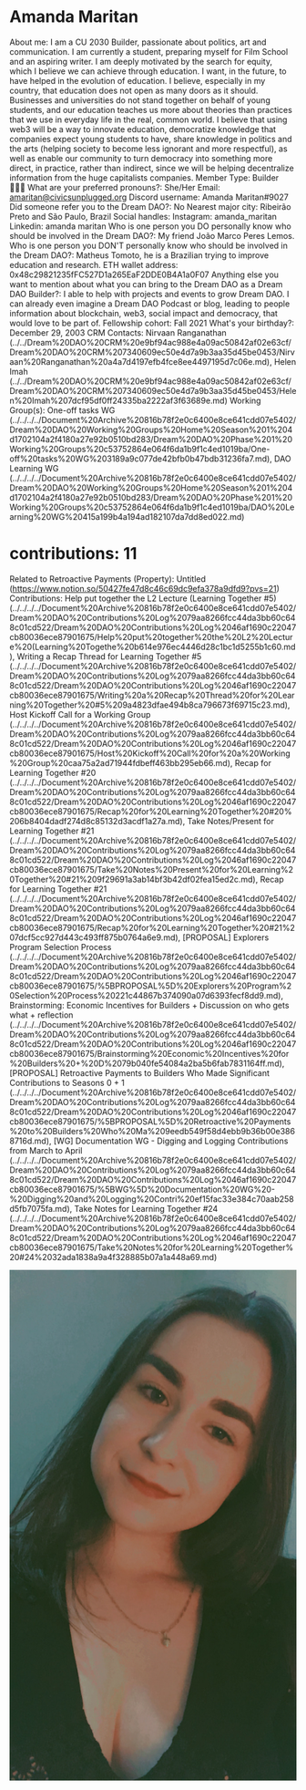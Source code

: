# Amanda Maritan

About me: I am a CU 2030 Builder, passionate about politics, art and communication. I am currently a student, preparing myself for Film School and an aspiring writer. I am deeply motivated by the search for equity, which I believe we can achieve through education. I want, in the future, to have helped in the evolution of education. I believe, especially in my country, that education does not open as many doors as it should. Businesses and universities do not stand together on behalf of young students, and our education teaches us more about theories than practices that we use in everyday life in the real, common world. I believe that using web3 will be a way to innovate education, democratize knowledge that companies expect young students to have, share knowledge in politics and the arts (helping society to become less ignorant and more respectful), as well as enable our community to turn democracy into something more direct, in practice, rather than indirect, since we will be helping decentralize information from the huge capitalists companies.
Member Type: Builder 👷🏾‍♀️
What are your preferred pronouns?: She/Her
Email: amaritan@civicsunplugged.org
Discord username: Amanda Maritan#9027
Did someone refer you to the Dream DAO?: No
Nearest major city: Ribeirão Preto and São Paulo, Brazil
Social handles: Instagram: amanda_maritan
Linkedin: amanda maritan
Who is one person you DO personally know who should be involved in the Dream DAO?: My friend João Marco Peres Lemos.
Who is one person you DON'T personally know who should be involved in the Dream DAO?: Matheus Tomoto, he is a Brazilian trying to improve education and research.
ETH wallet address: 0x48c29821235fFC527D1a265EaF2DDE0B4A1a0F07
Anything else you want to mention about what you can bring to the Dream DAO as a Dream DAO Builder?: I able to help with projects and events to grow Dream DAO. I can already even imagine a Dream DAO Podcast or blog, leading to people information about blockchain, web3, social impact and democracy, that would love to be part of.
Fellowship cohort: Fall 2021
What's your birthday?: December 29, 2003
CRM Contacts: Nirvaan Ranganathan (../../Dream%20DAO%20CRM%20e9bf94ac988e4a09ac50842af02e63cf/Dream%20DAO%20CRM%207340609ec50e4d7a9b3aa35d45be0453/Nirvaan%20Ranganathan%20a4a7d4197efb4fce8ee4497195d7c06e.md), Helen Imah  (../../Dream%20DAO%20CRM%20e9bf94ac988e4a09ac50842af02e63cf/Dream%20DAO%20CRM%207340609ec50e4d7a9b3aa35d45be0453/Helen%20Imah%207dcf95df0ff24335ba2222af3f63689e.md)
Working Group(s): One-off tasks WG (../../../../Document%20Archive%20816b78f2e0c6400e8ce641cdd07e5402/Dream%20DAO%20Working%20Groups%20Home%20Season%201%204d1702104a2f4180a27e92b0510bd283/Dream%20DAO%20Phase%201%20Working%20Groups%20c53752864e064f6da1b9f1c4ed1019ba/One-off%20tasks%20WG%203189a9c077de42bfb0b47bdb31236fa7.md), DAO Learning WG (../../../../Document%20Archive%20816b78f2e0c6400e8ce641cdd07e5402/Dream%20DAO%20Working%20Groups%20Home%20Season%201%204d1702104a2f4180a27e92b0510bd283/Dream%20DAO%20Phase%201%20Working%20Groups%20c53752864e064f6da1b9f1c4ed1019ba/DAO%20Learning%20WG%20415a199b4a194ad182107da7dd8ed022.md)
# contributions: 11
Related to Retroactive Payments (Property): Untitled (https://www.notion.so/50427fe47d8c46c69dc9efa378a9dfd9?pvs=21)
Contributions: Help put together the L2 Lecture (Learning Together #5) (../../../../Document%20Archive%20816b78f2e0c6400e8ce641cdd07e5402/Dream%20DAO%20Contributions%20Log%2079aa8266fcc44da3bb60c648c01cd522/Dream%20DAO%20Contributions%20Log%2046af1690c22047cb80036ece87901675/Help%20put%20together%20the%20L2%20Lecture%20(Learning%20Togethe%20b614e976ec4446d28c1bc1d5255b1c60.md), Writing a Recap Thread for Learning Together #5 (../../../../Document%20Archive%20816b78f2e0c6400e8ce641cdd07e5402/Dream%20DAO%20Contributions%20Log%2079aa8266fcc44da3bb60c648c01cd522/Dream%20DAO%20Contributions%20Log%2046af1690c22047cb80036ece87901675/Writing%20a%20Recap%20Thread%20for%20Learning%20Together%20#5%209a4823dfae494b8ca796673f69715c23.md), Host Kickoff Call for a Working Group (../../../../Document%20Archive%20816b78f2e0c6400e8ce641cdd07e5402/Dream%20DAO%20Contributions%20Log%2079aa8266fcc44da3bb60c648c01cd522/Dream%20DAO%20Contributions%20Log%2046af1690c22047cb80036ece87901675/Host%20Kickoff%20Call%20for%20a%20Working%20Group%20caa75a2ad71944fdbeff463bb295eb66.md), Recap for Learning Together #20 (../../../../Document%20Archive%20816b78f2e0c6400e8ce641cdd07e5402/Dream%20DAO%20Contributions%20Log%2079aa8266fcc44da3bb60c648c01cd522/Dream%20DAO%20Contributions%20Log%2046af1690c22047cb80036ece87901675/Recap%20for%20Learning%20Together%20#20%206b8404dadf274d8c85132d3acdf1a27a.md), Take Notes/Present for Learning Together #21 (../../../../Document%20Archive%20816b78f2e0c6400e8ce641cdd07e5402/Dream%20DAO%20Contributions%20Log%2079aa8266fcc44da3bb60c648c01cd522/Dream%20DAO%20Contributions%20Log%2046af1690c22047cb80036ece87901675/Take%20Notes%20Present%20for%20Learning%20Together%20#21%209f29691a3ab14bf3b42df02fea15ed2c.md), Recap for Learning Together #21 (../../../../Document%20Archive%20816b78f2e0c6400e8ce641cdd07e5402/Dream%20DAO%20Contributions%20Log%2079aa8266fcc44da3bb60c648c01cd522/Dream%20DAO%20Contributions%20Log%2046af1690c22047cb80036ece87901675/Recap%20for%20Learning%20Together%20#21%207dcf5cc927d443c493ff875b0764a6e9.md), [PROPOSAL] Explorers Program Selection Process  (../../../../Document%20Archive%20816b78f2e0c6400e8ce641cdd07e5402/Dream%20DAO%20Contributions%20Log%2079aa8266fcc44da3bb60c648c01cd522/Dream%20DAO%20Contributions%20Log%2046af1690c22047cb80036ece87901675/%5BPROPOSAL%5D%20Explorers%20Program%20Selection%20Process%20221c44867b374090a07d6393fecf8dd9.md), Brainstorming: Economic Incentives for Builders + Discussion on who gets what + reflection (../../../../Document%20Archive%20816b78f2e0c6400e8ce641cdd07e5402/Dream%20DAO%20Contributions%20Log%2079aa8266fcc44da3bb60c648c01cd522/Dream%20DAO%20Contributions%20Log%2046af1690c22047cb80036ece87901675/Brainstorming%20Economic%20Incentives%20for%20Builders%20+%20D%2079b040fe54084a2ba5b6fab7831164ff.md), [PROPOSAL] Retroactive Payments to Builders Who Made Significant Contributions to Seasons 0 + 1 (../../../../Document%20Archive%20816b78f2e0c6400e8ce641cdd07e5402/Dream%20DAO%20Contributions%20Log%2079aa8266fcc44da3bb60c648c01cd522/Dream%20DAO%20Contributions%20Log%2046af1690c22047cb80036ece87901675/%5BPROPOSAL%5D%20Retroactive%20Payments%20to%20Builders%20Who%20Ma%209eedb549f58d4ebb9b36b00e3868716d.md), [WG] Documentation WG - Digging and Logging Contributions from March to April (../../../../Document%20Archive%20816b78f2e0c6400e8ce641cdd07e5402/Dream%20DAO%20Contributions%20Log%2079aa8266fcc44da3bb60c648c01cd522/Dream%20DAO%20Contributions%20Log%2046af1690c22047cb80036ece87901675/%5BWG%5D%20Documentation%20WG%20-%20Digging%20and%20Logging%20Contri%20ef15fac33e384c70aab258d5fb7075fa.md), Take Notes for Learning Together #24 (../../../../Document%20Archive%20816b78f2e0c6400e8ce641cdd07e5402/Dream%20DAO%20Contributions%20Log%2079aa8266fcc44da3bb60c648c01cd522/Dream%20DAO%20Contributions%20Log%2046af1690c22047cb80036ece87901675/Take%20Notes%20for%20Learning%20Together%20#24%2032ada1838a9a4f328885b07a1a448a69.md)

![Untitled](Amanda%20Maritan%20c47c44c950504176a3339dd92adff4ed/Untitled.png)